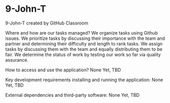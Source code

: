 # 9-John-T
9-John-T created by GitHub Classroom

Where and how are our tasks managed?
We organize tasks using Github issues. We prioritize tasks by discussing their importance with the team and partner and determining their difficulty and length to rank tasks. We assign tasks by discussing them with the team and equally distributing them to be fair. We determine the status of work by testing our work so far via quality assurance.

How to access and use the application?
None Yet, TBD

Key development requirements installing and running the application:
None Yet, TBD

External dependencies and third-party software:
None Yet, TBD
